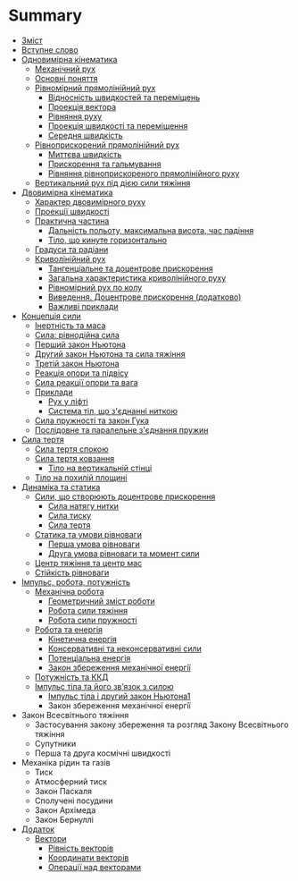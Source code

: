 # Summary

* [Зміст](README.md)
* [Вступне слово](book/vstupne_slovo.md)
* [Одновимірна кінематика](book/chapter_1/1vstup.md)
   * [Механічний рух](book/chapter_1/2mehanichnii_ruh.md)
   * [Основні поняття](book/chapter_1/3osnovni_ponyattya.md)
   * [Рівномірний прямолінійний рух](book/chapter_1/4shlyah_ta_shv.md)
       * [Вiдноснiсть швидкостей та перемiщень](book/chapter_1/5vidnosnist.md)
       * [Проекцiя вектора](book/chapter_1/6proektsiya_vektora.md)
       * [Рiвняння руху](book/chapter_1/7rivnyannya_ruhu.md)
       * [Проекцiя швидкостi та перемiщення](book/chapter_1/8proektsiya.md)
       * [Середня швидкiсть](book/chapter_1/9serednya_shvidkist.md)
   * [Рiвноприскорений прямолiнiйний рух](book/chapter_2/1rivnopriskorenii_ruh.md)
       * [Миттєва швидкiсть](book/chapter_2/2miteva_shvidkist.md)
       * [Прискорення та гальмування](book/chapter_2/3priskorennya.md)
       * [Рiвняння рiвноприскореного прямолiнiйного руху](book/chapter_2/4rivnyannya.md)
   * [Вертикальний рух пiд дiєю сили тяжiння](book/chapter_2/5vertikalnii.md)
* [Двовимірна кінематика](book/chapter_3/1teorya_dvovimrnogo_ruhu.md)
   * [Характер двовимірного руху](book/chapter_3/2harakter_dvovimrnogo_ruhu.md)
   * [Проекції швидкості](book/chapter_3/3proekts_shvidkost.md)
   * [Практична частина](book/chapter_3/4praktichna_chastina.md)
       * [Дальність польоту, максимальна висота, час падіння](book/chapter_3/5dalnst_polotu,_maksimalna_visota,_chas_padnnya.md)
       * [Тіло, що кинуте горизонтально](book/chapter_3/6tilo,_scho_kinute_gorizontalno.md)
   * [Градуси та радіани](book/chapter_3/7gradusi_ta_radani.md)
   * [Криволінійний рух](book/chapter_3/8krivolninii_ruh.md)
       * [Тангенціальне та доцентрове прискорення](book/chapter_3/9tangentsalne_ta_dotsentrove_priskorennya.md)
       * [Загальна характеристика криволінійного руху](book/chapter_3/10zagalna_harakteristika_krivolninogo_ruhu.md)
       * [Рівномірний рух по колу](book/chapter_3/11rvnomrnii_ruh_po_kolu.md)
       * [Виведення. Доцентрове прискорення (додатково)](book/chapter_3/12vivedennya_dotsentrove_priskorennya_dodatkovo.md)
       * [Важливі приклади](book/chapter_3/13vazhliv_prikladi.md)
* [Концепція сили](book/chapter_4/1vstup_u_dinamku.md)
   * [Інертність та маса](book/chapter_4/2nertnst_ta_masa.md)
   * [Сила: рівнодійна сила](book/chapter_4/3sila_rvnodina_sil.md)
   * [Перший закон Ньютона](book/chapter_4/4pershii_zakon_nyutona.md)
   * [Другий закон Ньютона та сила тяжіння](book/chapter_4/5drugii_zakon_nyutona_ta_sila_tyazhnnya.md)
   * [Третій закон Ньютона](book/chapter_4/6treti_zakon_nyutona.md)
   * [Реакцiя опори та пiдвiсу](book/chapter_4/7reaktsiya_opori_ta_pidvisu.md)
   * [Сила реакції опори та вага](book/chapter_4/8sila_reakts_opori_ta_vaga.md)
   * [Приклади](book/chapter_4/9prikladi.md)
       * [Рух у ліфті](book/chapter_4/10ruh_u_lft.md)
       * [Система тіл, що з'єднанні ниткою](book/chapter_4/11sistema_tl,_scho_zdnann_nitkoyu.md)
   * [Сила пружності та закон Гука](book/chapter_4/12sila_pruzhnost_ta_zakon_guka.md)
   * [Послідовне та паралельне з'єднання пружин](book/chapter_4/13posldovne_ta_paralelne_zdnannya_pruzhin.md)
* [Сила тертя](book/chapter_5/silatertya.md)
   * [Сила тертя спокою](book/chapter_5/sila_tertya_spokoyu.md)
   * [Сила тертя ковзання](book/chapter_5/sila_tertya_kovzannya.md)
       * [Тiло на вертикальнiй стiнцi](book/chapter_5/tilo_na_vertikalnii_stintsi.md)
   * [Тiло на похилiй площинi](book/chapter_5/tilo_na_pohilii_ploschini.md)
* [Динамiка та статика](book/chapter_6/vstup_do_dinamiki_ruhu_tila_po_kolu.md)
   * [Сили, що створюють доцентрове прискорення](book/chapter_6/sili,_scho_stvoryuyut_dotsentrove_priskorennya.md)
       * [Сила натягу нитки](book/chapter_6/sila_natyagu_nitki.md)
       * [Сила тиску](book/chapter_6/sila_tisku.md)
       * [Сила тертя](book/chapter_6/sila_tertya.md)
   * [Статика та умови рiвноваги](book/chapter_6/statika_ta_umovi_rivnovagi.md)
       * [Перша умова рiвноваги](book/chapter_6/persha_umova_rivnovagi.md)
       * [Друга умова рiвноваги та момент сили](book/chapter_6/druga_umova_rivovagi_ta_moment_sili.md)
   * [Центр тяжiння та центр мас](book/chapter_6/tsentr_tyazhinnya_ta_tsentr_mas.md)
   * [Стiйкiсть рiвноваги](book/chapter_6/stiikist_rivnovagi.md)
* [Iмпульс, робота, потужнiсть](book/chapter_7/impuls,_robota,_potuzhnist.md)
   * [Механiчна робота](book/chapter_7/mehanichna_robota.md)
       * [Геометричний змiст роботи](book/chapter_7/geometrichnii_zmist_roboti.md)
       * [Робота сили тяжiння](book/chapter_7/robota_sili_tyazhinnya.md)
       * [Робота сили пружностi](book/chapter_7/robota_sili_pruzhnosti.md)
   * [Робота та енергiя](book/chapter_7/robota_ta_energiya.md)
       * [Кiнетична енергiя](book/chapter_7/kinetichna_energiya.md)
       * [Консервативнi та неконсервативнi сили](book/chapter_7/konservativni_ta_nekonservativni_sili.md)
       * [Потенцiальна енергiя](book/chapter_7/potentsialna_energiya.md)
       * [Закон збереження механiчної енергiї](book/chapter_7/zakon_zberezhennya_mehanichno_energi.md)
   * [Потужнiсть та ККД](book/chapter_7/potuzhnist_ta_kkd.md)
   * [Iмпульс тiла та його зв’язок з силою](book/chapter_7/impuls_tila_i_drugiy_zakon_Nyutona.md)
       * [Iмпульс тiла і другий закон Ньютона1](book/chapter_7/impuls_tila_i_drugiy_zakon_Nyutona.md)
       * Закон збереження механiчної енергiї
* Закон Всесвітнього тяжіння
   * Застосування закону збереження та розгляд Закону Всесвiтнього тяжiння
   * Супутники
   * Перша та друга космiчнi швидкостi
* Механіка рідин та газів
   * Тиск
   * Атмосферний тиск
   * Закон Паскаля
   * Сполученi посудини
   * Закон Архiмеда
   * Закон Бернуллi
* [Додаток](book/Add/trigonometry/trigonometry.md)
   * [Вектори](book/Add/vector/vector1.md)
       * [Рівність векторів](book/Add/vector/vector2.md)
       * [Координати векторів](book/Add/vector/vector3.md)
       * [Операції над векторами](book/Add/vector/vector4.md)

